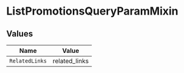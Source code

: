 # ListPromotionsQueryParamMixin


## Values

| Name           | Value          |
| -------------- | -------------- |
| `RelatedLinks` | related_links  |